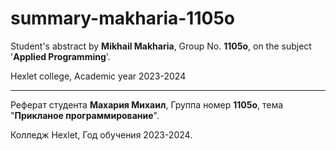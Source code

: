 # summary-makharia-1105o
Student's abstract by **Mikhail Makharia**, Group No. **1105o**, on the subject '**Applied Programming**'.

Hexlet college, Academic year 2023-2024

------

Реферат студента **Махария Михаил**, Группа номер **1105o**, тема "**Прикланое программирование**".

Колледж Hexlet, Год обучения 2023-2024.
